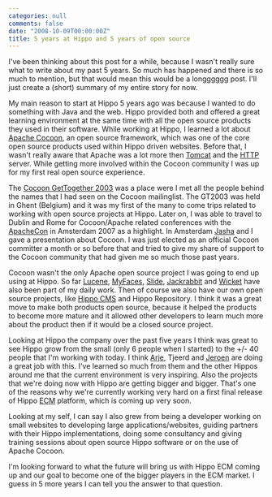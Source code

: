 ```yaml
---
categories: null
comments: false
date: "2008-10-09T00:00:00Z"
title: 5 years at Hippo and 5 years of open source
---
```


I've been thinking about this post for a while, because I wasn't really sure what to write about my past 5 years.
So much has happened and there is so much to mention, but that would mean this would be a longggggg post.
I'll just create a (short) summary of my entire story for now.

My main reason to start at Hippo 5 years ago was because I wanted to do something with Java and the web.
Hippo provided both and offered a great learning environment at the same time with all the open source products they used in their software.
While working at Hippo, I learned a lot about <a href="http://cocoon.apache.org">Apache Cocoon</a>, an open source framework, which was one of the core open source products used within Hippo driven websites.
Before that, I wasn't really aware that Apache was a lot more then <a href="http://tomcat.apache.org">Tomcat</a> and the <a href="http://httpd.apache.org/">HTTP</a> server.
While getting more involved within the Cocoon community I was up for my first real open source experience.

The <a href="http://wiki.apache.org/cocoon/GetTogetherAttending">Cocoon GetTogether 2003</a> was a place were I met all the people behind the names that I had seen on the Cocoon mailinglist.
The GT2003 was held in Ghent (Belgium) and it was my first of the many to come trips related to working with open source projects at Hippo.
Later on, I was able to travel to Dublin and Rome for Cocoon/Apache related conferences with the <a href="http://www.apachecon.com">ApacheCon</a> in Amsterdam 2007 as a highlight.
In Amsterdam <a href="http://www.jasha.eu/">Jasha</a> and I gave a presentation about Cocoon.
I was just elected as an official Cocoon committer a month or so before that and tried to give my share of support to the Cocoon community that had given me so much those past years.

Cocoon wasn't the only Apache open source project I was going to end up using at Hippo.
So far <a href="http://lucene.apache.org">Lucene</a>, <a href="http://myfaces.apache.org">MyFaces</a>, <a href="http://jakarta.apache.org/slide">Slide</a>, <a href="http://jackrabbit.apache.org">Jackrabbit</a> and <a href="http://wicket.apache.org">Wicket</a> have also been part of my daily work.
Then of course we also have our own open source projects, like <a href="http://www.onehippo.org">Hippo CMS</a> and Hippo Repository.
I think it was a great move to make both products open source, because it helped the products to become more mature and it allowed other developers to learn much more about the product then if it would be a closed source project.

Looking at Hippo the company over the past five years I think was great to see Hippo grow from the small (only 6 people when I started) to the +/- 40 people that I'm working with today.
I think <a href="http://blogs.hippo.nl/arje/">Arje</a>, Tjeerd and <a href="http://blogs.hippo.nl/jverberg/">Jeroen</a> are doing a great job with this.
I've learned so much from them and the other Hippos around me that the current environment is very inspiring.
Also the projects that we're doing now with Hippo are getting bigger and bigger. That's one of the reasons why we're currently working very hard on a first final release of Hippo <a href="http://en.wikipedia.org/wiki/Enterprise_content_management">ECM</a> platform,
which is coming up very soon.

Looking at my self, I can say I also grew from being a developer working on small websites to  developing large applications/websites, guiding partners with their Hippo implementations, doing some consultancy and giving training sessions about open source Hippo software or on the use of Apache Cocoon.

I'm looking forward to what the future will bring us with Hippo ECM coming up and our goal to become one of the bigger players in the ECM market. I guess in 5 more years I can tell you the answer to that question.
